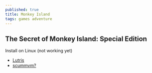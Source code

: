 ```yaml
---
published: true
title: Monkey Island
tags: games adventure
---
```

## The Secret of Monkey Island: Special Edition

Install on Linux (not working yet)
- [Lutris](https://lutris.net/games/the-secret-of-monkey-island-special-edition/)
- [scummvm?](https://forums.scummvm.org/viewtopic.php?t=7671)